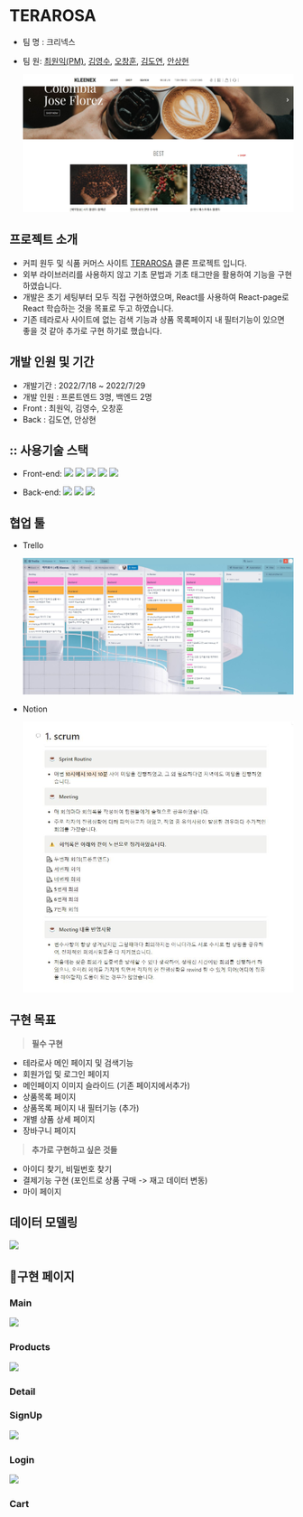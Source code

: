 # TERAROSA

- 팀 명 : 크리넥스
- 팀 원: [최원익(PM)](https://github.com/Yelihi), [김영수](https://github.com/youngsoon12), [오창훈](https://github.com/och-changhoon), [김도연](https://github.com/kdylsky), [안상현](https://github.com/AhnSang0915)

   <img src = "public\images\README\ReadMeLogo.JPG">
  <br>

## 프로젝트 소개

- 커피 원두 및 식품 커머스 사이트 [TERAROSA](https://terarosa.com/shopinfo/about.html) 클론 프로젝트 입니다.
- 외부 라이브러리를 사용하지 않고 기초 문법과 기초 태그만을 활용하여 기능을 구현하였습니다.
- 개발은 초기 세팅부터 모두 직접 구현하였으며, React를 사용하여 React-page로 React 학습하는 것을 목표로 두고 하였습니다.
- 기존 테라로사 사이트에 없는 검색 기능과 상품 목록페이지 내 필터기능이 있으면 좋을 것 같아 추가로 구현 하기로 했습니다.
  <br>

## 개발 인원 및 기간

- 개발기간 : 2022/7/18 ~ 2022/7/29
- 개발 인원 : 프론트엔드 3명, 백엔드 2명
- Front : 최원익, 김영수, 오창훈
- Back : 김도연, 안상현

## :: 사용기술 스택

- Front-end: <img src="https://img.shields.io/badge/html5-E34F26?style=flat-square&logo=react&logoColor=white"/> <img src="https://img.shields.io/badge/Sass-CC6699?style=flat-square&logo=Sass&logoColor=white"/> <img src="https://img.shields.io/badge/javascript-F7DF1E?style=flat-square&logo=react&logoColor=white"/> <img src="https://img.shields.io/badge/react-61DAFB?style=flat-square&logo=react&logoColor=white"/> <img src="https://img.shields.io/badge/ReactRouter-CA4245?style=flat-square&logo=ReactRouter&logoColor=white"/>

- Back-end: <img src="https://img.shields.io/badge/Python-3776AB?style=flat-square&logo=Python&logoColor=white"/> <img src="https://img.shields.io/badge/Django-092E20?style=flat-square&logo=Django&logoColor=white"/> <img src="https://img.shields.io/badge/MySQL-4479A1?style=flat-square&logo=MySQL&logoColor=white"/>

## 협업 툴

- Trello

  <img src = "public\images\README\Trello.JPG">

- Notion

  <img src = "public\images\README\Notion.JPG">

## 구현 목표

> **필수 구현**

- 테라로사 메인 페이지 및 검색기능
- 회원가입 및 로그인 페이지
- 메인페이지 이미지 슬라이드 (기존 페이지에서추가)
- 상품목록 페이지
- 상품목록 페이지 내 필터기능 (추가)
- 개별 상품 상세 페이지
- 장바구니 페이지

> **추가로 구현하고 싶은 것들**

- 아이디 찾기, 비밀번호 찾기
- 결제기능 구현 (포인트로 상품 구매 -> 재고 데이터 변동)
- 마이 페이지

## 데이터 모델링

<img src="https://little-polish-7ff.notion.site/image/https%3A%2F%2Fs3-us-west-2.amazonaws.com%2Fsecure.notion-static.com%2Ff93266b2-aae6-4f18-bf0e-122f973bcc1e%2FUntitled.png?table=block&id=38ccb56b-e01b-4772-8420-dfc7b6ddbc3d&spaceId=3603a399-ae9e-47d0-9870-7786d6f3f89b&width=2000&userId=&cache=v2">

## 🌟구현 페이지

### **Main**

<img src ="https://little-polish-7ff.notion.site/image/https%3A%2F%2Fs3-us-west-2.amazonaws.com%2Fsecure.notion-static.com%2Fe4e6f6bf-8257-47d4-aa53-ba9871e471ec%2F%25E1%2584%2590%25E1%2585%25A6%25E1%2584%2585%25E1%2585%25A1%25E1%2584%2585%25E1%2585%25A9%25E1%2584%2589%25E1%2585%25A1_main.gif?table=block&id=71607b53-f0c8-4bf7-821a-6a0bde05b4e1&spaceId=3603a399-ae9e-47d0-9870-7786d6f3f89b&userId=&cache=v2">

### **Products**

<img src ="https://little-polish-7ff.notion.site/image/https%3A%2F%2Fs3-us-west-2.amazonaws.com%2Fsecure.notion-static.com%2F627d6782-ebbb-439b-807f-b5445bb97859%2FAnimation.gif?table=block&id=8352eb00-a3fc-4f1c-965f-2baff0479240&spaceId=3603a399-ae9e-47d0-9870-7786d6f3f89b&userId=&cache=v2
">

### **Detail**

### **SignUp**

<img src ="https://velog.velcdn.com/images/enejwk789/post/990ee14e-2e07-4105-9e14-1219189697ba/image.gif
">

### **Login**

<img src ="https://little-polish-7ff.notion.site/image/https%3A%2F%2Fs3-us-west-2.amazonaws.com%2Fsecure.notion-static.com%2Fffada64a-8f35-43cd-9d43-aacef6419609%2F%25E1%2584%2590%25E1%2585%25A6%25E1%2584%2585%25E1%2585%25A1%25E1%2584%2585%25E1%2585%25A9%25E1%2584%2589%25E1%2585%25A1_login.gif?table=block&id=afe7378d-d31c-4904-886d-d2687434c35f&spaceId=3603a399-ae9e-47d0-9870-7786d6f3f89b&userId=&cache=v2
">

### **Cart**
